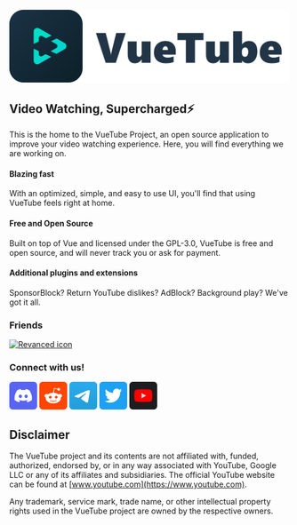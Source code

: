 <p align="center">
  <a href="https://vuetube.app/">
    <picture>
      <source 
        srcset="https://raw.githubusercontent.com/VueTubeApp/.github/main/readme_assets/dark/VueTube.svg"
        media="(prefers-color-scheme: dark)"
      />
      <img 
        src="https://raw.githubusercontent.com/VueTubeApp/.github/main/readme_assets/light/VueTube.svg" 
        alt="VueTube icon"
        width="800"
       />
    </picture>
  </a>
</p>

## Video Watching, Supercharged⚡
This is the home to the VueTube Project, an open source application to improve your video watching experience. Here, you will find everything we are working on.

#### Blazing fast
With an optimized, simple, and easy to use UI, you'll find that using VueTube feels right at home.

#### Free and Open Source
Built on top of Vue and licensed under the GPL-3.0, VueTube is free and open source, and will never track you or ask for payment.

#### Additional plugins and extensions
SponsorBlock? Return YouTube dislikes? AdBlock? Background play? We've got it all.

### Friends
<a href="https://revanced.app/">
  <picture>
    <source 
      srcset="https://raw.githubusercontent.com/revanced/revanced-branding/main/assets/revanced-headline/revanced-headline-horizontal-dark.svg"
      media="(prefers-color-scheme: dark)"
    />
    <img 
      src="https://raw.githubusercontent.com/revanced/revanced-branding/main/assets/revanced-headline/revanced-headline-horizontal-light.svg" 
      alt="Revanced icon"
      height="40"
     />
  </picture>
</a>

### Connect with us!
  <a href="https://vuetube.app/discord"><img src="https://raw.githubusercontent.com/VueTubeApp/.github/main/readme_assets/socials/Discord.svg" height=50 alt="Join our Discord server"/></a>
  <a href="https://reddit.com/r/vuetube"><img src="https://raw.githubusercontent.com/VueTubeApp/.github/main/readme_assets/socials/Reddit.svg" height=50 alt="Join the Subreddit"/></a>
  <a href="https://t.me/vuetube"><img src="https://raw.githubusercontent.com/VueTubeApp/.github/main/readme_assets/socials/Telegram.svg" height=50 alt="Subscribe on Telegram for updates"/></a>
  <a href="https://twitter.com/VueTubeApp"><img src="https://raw.githubusercontent.com/VueTubeApp/.github/main/readme_assets/socials/Twitter.svg" height=50 alt="Tweet @us on Twitter"/></a>
  <a href="https://youtube.com/VueTubeApp">
    <picture>
      <source 
        srcset="https://raw.githubusercontent.com/VueTubeApp/.github/main/readme_assets/socials/YouTube.svg"
        media="(prefers-color-scheme: dark)"
      />
      <img 
        src="https://raw.githubusercontent.com/VueTubeApp/.github/main/readme_assets/socials/YouTube.dark.svg" 
        alt="Subscribe to our channel"
        height="50"
       />
    </picture>
  </a>
  
## Disclaimer

The VueTube project and its contents are not affiliated with, funded, authorized, endorsed by, or in any way associated
with YouTube, Google LLC or any of its affiliates and subsidiaries. The official YouTube website can be found
at [www.youtube.com](https://www.youtube.com).

Any trademark, service mark, trade name, or other intellectual property rights used in the VueTube project are owned by
the respective owners.

